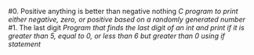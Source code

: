 #0. Positive anything is better than negative nothing
*C program to print either negative, zero, or positive based on a randomly generated number*
#1. The last digit
*Program that finds the last digit of an int and print if it is greater than 5, equal to 0, or less than 6 but greater than 0 using if statement*
